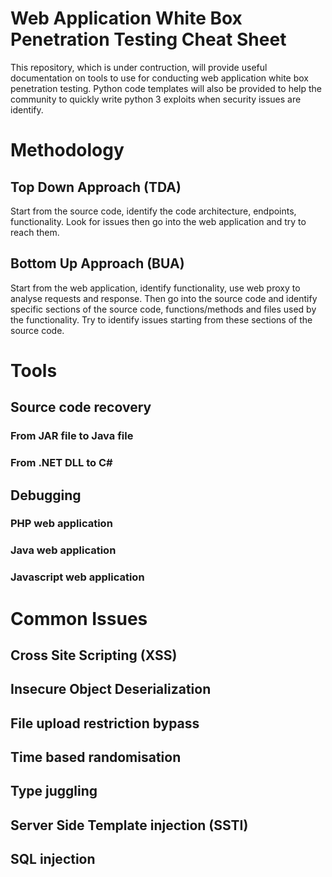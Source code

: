 # Web Application White Box Penetration Testing Cheat Sheet

This repository, which is under contruction, will provide useful documentation on tools to use for conducting web application white box penetration testing.
Python code templates will also be provided to help the community to quickly write python 3 exploits when security issues are identify.

# Methodology

## Top Down Approach (TDA)
Start from the source code, identify the code architecture, endpoints, functionality. Look for issues then go into the web application and try to reach them.
 
## Bottom Up Approach (BUA)
Start from the web application, identify functionality, use web proxy to analyse requests and response. Then go into the source code and identify specific sections of the source code, functions/methods and files used by the functionality. Try to identify issues starting from these sections of the source code.

# Tools
## Source code recovery
### From JAR file to Java file 
### From .NET DLL to C#

## Debugging
### PHP web application
### Java web application
### Javascript web application

# Common Issues
## Cross Site Scripting (XSS)
## Insecure Object Deserialization
## File upload restriction bypass
## Time based randomisation
## Type juggling
## Server Side Template injection (SSTI)
## SQL injection
